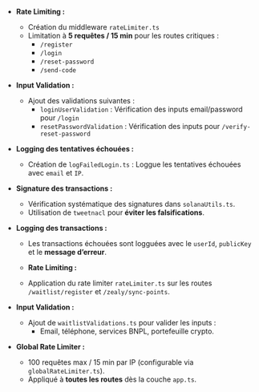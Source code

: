 - **Rate Limiting :**  
  - Création du middleware `rateLimiter.ts`  
  - Limitation à **5 requêtes / 15 min** pour les routes critiques :  
    - `/register`
    - `/login`
    - `/reset-password`
    - `/send-code`

- **Input Validation :**  
  - Ajout des validations suivantes :  
    - `loginUserValidation` : Vérification des inputs email/password pour `/login`  
    - `resetPasswordValidation` : Vérification des inputs pour `/verify-reset-password`

<!-- - **JWT Revocation :**  
  - Création de `checkToken.ts` pour gérer la **révocation des tokens JWT**  
  - Les tokens sont ajoutés à une **liste noire temporaire** lors du logout.  
  - Objectif : Éviter la réutilisation de tokens expirés ou révoqués. -->

- **Logging des tentatives échouées :**  
  - Création de `logFailedLogin.ts` : Loggue les tentatives échouées avec `email` et `IP`.  

  <!-- - **Encryption des clés privées :**  
  - Révision de `encryption.ts` pour utiliser une **clé dérivée par utilisateur** (`ENCRYPTION_KEY + userId`).  
  - Objectif : Réduire l'impact d'une compromission de `ENCRYPTION_KEY`. -->

- **Signature des transactions :**  
  - Vérification systématique des signatures dans `solanaUtils.ts`.  
  - Utilisation de `tweetnacl` pour **éviter les falsifications**.

<!-- - **Limitation des délégations :**  
  - Les délégations sont limitées à **5 par utilisateur** (`walletService.ts`).  
  - Les délégations échouées sont **logguées** avec le `userId` et le `publicKey`. -->

- **Logging des transactions :**  
  - Les transactions échouées sont logguées avec le `userId`, `publicKey` et le **message d’erreur**.

  - **Rate Limiting :**  
  - Application du rate limiter `rateLimiter.ts` sur les routes `/waitlist/register` et `/zealy/sync-points`.

- **Input Validation :**  
  - Ajout de `waitlistValidations.ts` pour valider les inputs :  
    - Email, téléphone, services BNPL, portefeuille crypto.

- **Global Rate Limiter :**
  - 100 requêtes max / 15 min par IP (configurable via `globalRateLimiter.ts`).
  - Appliqué à **toutes les routes** dès la couche `app.ts`.
 